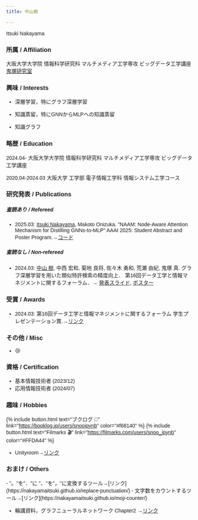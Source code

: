 ```yaml
---
title: 中山樹

---
```


<!-- フォントの指定 -->
<style>
    body {
        font-family: 'Arial', sans-serif;
    }
</style>

Itsuki Nakayama

<div id="top"></div>

<h3> 所属 / Affiliation </h3>

大阪大学大学院 情報科学研究科 マルチメディア工学専攻 ビッグデータ工学講座 [鬼塚研究室](http://www-bigdata.ist.osaka-u.ac.jp/ja/home/)

<h3> 興味 / Interests </h3>

- 深層学習，特にグラフ深層学習

- 知識蒸留，特にGNNからMLPへの知識蒸留

- 知識グラフ


<!-- - 対照学習，ネガティブサンプリング -->


<!-- - 情報検索 -->
<!-- - 説明可能性 -->

<h3> 略歴 / Education </h3>

2024.04- 大阪大学大学院 情報科学研究科 マルチメディア工学専攻 ビッグデータ工学講座

2020.04-2024.03 大阪大学 工学部 電子情報工学科 情報システム工学コース



<h3> 研究発表 / Publications </h3>

<h5> 査読あり / Refereed </h5>

- 2025.03: <u> Itsuki Nakayama</u>, Makoto Onizuka. "NAAM: Node-Aware Attention Mechanism for Distilling GNNs-to-MLP" AAAI 2025: Student Abstract and Poster Program.→[コード](https://github.com/NakayamaItsuki/NAAM)

<h5> 査読なし / Non-refereed </h5>

- 2024.03: <u>中山 樹</u>, 中西 宏和, 菊地 良将, 佐々木 勇和, 荒瀬 由紀, 鬼塚 真. グラフ深層学習を用いた類似特許検索の精度向上． 第16回データ工学と情報マネジメントに関するフォーラム．→ <!-- [pdf]() --> [発表スライド](https://drive.google.com/file/d/1Hujd6uSkedBZlI3LV_88Pt50sRg_UafN/view), [ポスター](https://drive.google.com/file/d/1qjrzgpG_kqRqEB6M_li-x8iJba9POnbV/view?usp=sharing)

<h3> 受賞 / Awards </h3>

- 2024.03: 第16回データ工学と情報マネジメントに関するフォーラム 学生プレゼンテーション賞.→[リンク](https://confit.atlas.jp/guide/event/deim2024/static/awards#:~:text=%E3%82%B0%E3%83%A9%E3%83%95%E6%B7%B1%E5%B1%A4%E5%AD%A6%E7%BF%92%E3%82%92%E7%94%A8%E3%81%84%E3%81%9F%E9%A1%9E%E4%BC%BC%E7%89%B9%E8%A8%B1%E6%A4%9C%E7%B4%A2%E3%81%AE%E7%B2%BE%E5%BA%A6%E5%90%91%E4%B8%8A)


<h3> その他 / Misc </h3>

- 😢


<h3> 資格 / Certification </h3>

- 基本情報技術者 (2023/12)
- 応用情報技術者 (2024/07)

<h3> 趣味 / Hobbies </h3>

{% include button.html text="ブクログ 📕" link="https://booklog.jp/users/snooipynb" color="#f68140" %} {% include button.html text="Filmarks 🎬" link="https://filmarks.com/users/snoo_ipynb" color="#FFDA44" %} 
- Unityroom→[リンク](https://unityroom.com/users/goromanji)

<h3> おまけ / Others </h3>
- "。"を"．"に "、"を"，"に変換するツール→[リンク](https://nakayamaitsuki.github.io/replace-punctuation/)
- 文字数をカウントするツール→[リンク](https://nakayamaitsuki.github.io/moji-counter/)

- 輪講資料，グラフニューラルネットワーク Chapter2 →[リンク](https://speakerdeck.com/snoo_py/gurahulun-jiang-gurahuniyurarunetutowaku-chapter2-zhun-bei)
